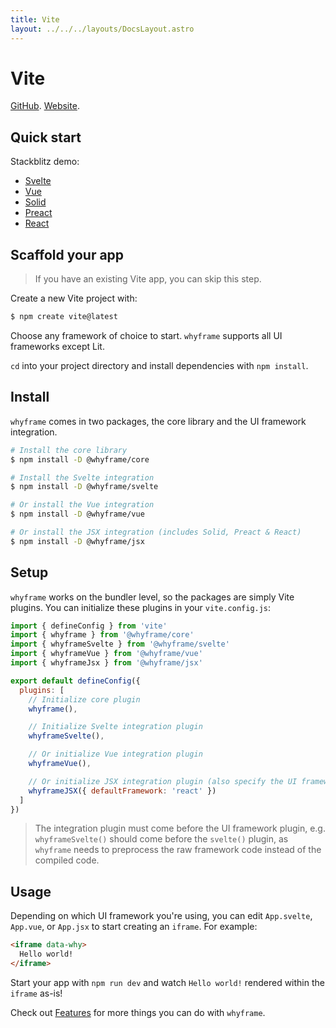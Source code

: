 ```yaml
---
title: Vite
layout: ../../../layouts/DocsLayout.astro
---
```


# Vite

[GitHub](https://github.com/vitejs/vite). [Website](https://vitejs.dev).

## Quick start

Stackblitz demo:

- [Svelte](https://stackblitz.com/fork/github/bluwy/whyframe/tree/master/playground/vite-svelte)
- [Vue](https://stackblitz.com/fork/github/bluwy/whyframe/tree/master/playground/vite-vue)
- [Solid](https://stackblitz.com/fork/github/bluwy/whyframe/tree/master/playground/vite-solid)
- [Preact](https://stackblitz.com/fork/github/bluwy/whyframe/tree/master/playground/vite-preact)
- [React](https://stackblitz.com/fork/github/bluwy/whyframe/tree/master/playground/vite-react)

## Scaffold your app

> If you have an existing Vite app, you can skip this step.

Create a new Vite project with:

```bash
$ npm create vite@latest
```

Choose any framework of choice to start. `whyframe` supports all UI frameworks except Lit.

`cd` into your project directory and install dependencies with `npm install`.

## Install

`whyframe` comes in two packages, the core library and the UI framework integration.

```bash
# Install the core library
$ npm install -D @whyframe/core

# Install the Svelte integration
$ npm install -D @whyframe/svelte

# Or install the Vue integration
$ npm install -D @whyframe/vue

# Or install the JSX integration (includes Solid, Preact & React)
$ npm install -D @whyframe/jsx
```

## Setup

`whyframe` works on the bundler level, so the packages are simply Vite plugins. You can initialize these plugins in your `vite.config.js`:

```js
import { defineConfig } from 'vite'
import { whyframe } from '@whyframe/core'
import { whyframeSvelte } from '@whyframe/svelte'
import { whyframeVue } from '@whyframe/vue'
import { whyframeJsx } from '@whyframe/jsx'

export default defineConfig({
  plugins: [
    // Initialize core plugin
    whyframe(),

    // Initialize Svelte integration plugin
    whyframeSvelte(),

    // Or initialize Vue integration plugin
    whyframeVue(),

    // Or initialize JSX integration plugin (also specify the UI framework)
    whyframeJSX({ defaultFramework: 'react' })
  ]
})
```

> The integration plugin must come before the UI framework plugin, e.g. `whyframeSvelte()` should come before the `svelte()` plugin, as `whyframe` needs to preprocess the raw framework code instead of the compiled code.

## Usage

Depending on which UI framework you're using, you can edit `App.svelte`, `App.vue`, or `App.jsx` to start creating an `iframe`. For example:

<!-- prettier-ignore -->
```html
<iframe data-why>
  Hello world!
</iframe>
```

Start your app with `npm run dev` and watch `Hello world!` rendered within the `iframe` as-is!

Check out [Features](/docs/features) for more things you can do with `whyframe`.
